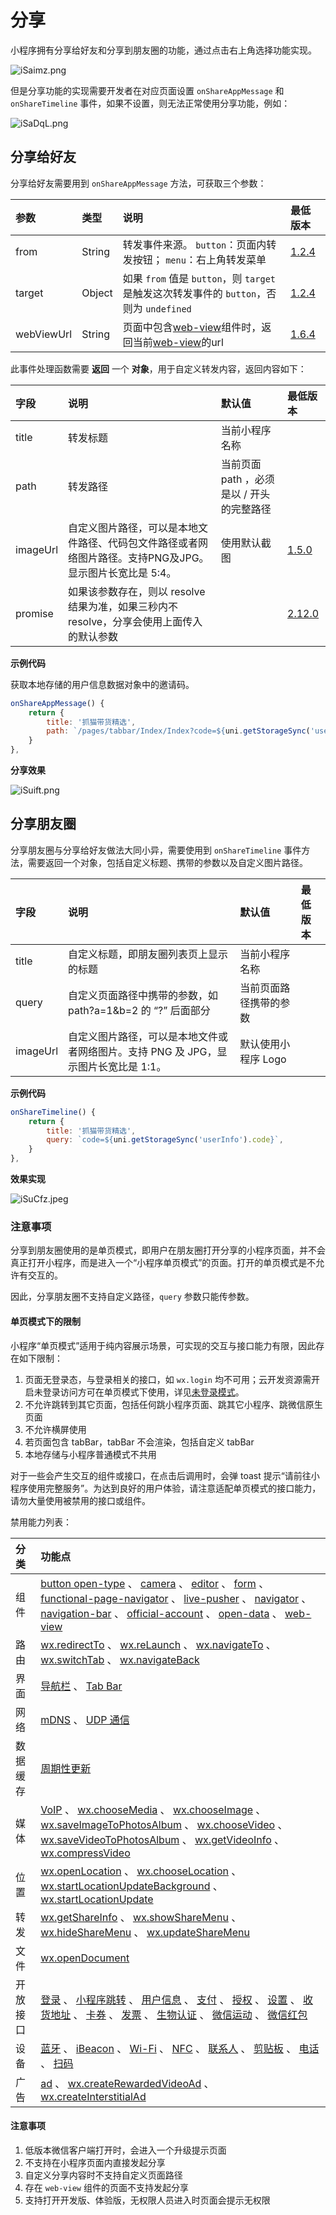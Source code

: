 # 分享

小程序拥有分享给好友和分享到朋友圈的功能，通过点击右上角选择功能实现。

![iSaimz.png](https://i.328888.xyz/2023/04/24/iSaimz.png)

但是分享功能的实现需要开发者在对应页面设置 `onShareAppMessage` 和 `onShareTimeline` 事件，如果不设置，则无法正常使用分享功能，例如：

![iSaDqL.png](https://i.328888.xyz/2023/04/24/iSaDqL.png)

## 分享给好友

分享给好友需要用到 `onShareAppMessage` 方法，可获取三个参数：

| 参数       | 类型   | 说明                                                         | 最低版本                                                     |
| :--------- | :----- | :----------------------------------------------------------- | :----------------------------------------------------------- |
| from       | String | 转发事件来源。 `button`：页面内转发按钮； `menu`：右上角转发菜单 | [1.2.4](https://developers.weixin.qq.com/miniprogram/dev/framework/compatibility.html) |
| target     | Object | 如果 `from` 值是 `button`，则 `target` 是触发这次转发事件的 `button`，否则为 `undefined` | [1.2.4](https://developers.weixin.qq.com/miniprogram/dev/framework/compatibility.html) |
| webViewUrl | String | 页面中包含[web-view](https://developers.weixin.qq.com/miniprogram/dev/component/web-view.html)组件时，返回当前[web-view](https://developers.weixin.qq.com/miniprogram/dev/component/web-view.html)的url | [1.6.4](https://developers.weixin.qq.com/miniprogram/dev/framework/compatibility.html) |

此事件处理函数需要 **返回** 一个 **对象**，用于自定义转发内容，返回内容如下：

| 字段     | 说明                                                         | 默认值                                    | 最低版本                                                     |
| :------- | :----------------------------------------------------------- | :---------------------------------------- | :----------------------------------------------------------- |
| title    | 转发标题                                                     | 当前小程序名称                            |                                                              |
| path     | 转发路径                                                     | 当前页面 path ，必须是以 / 开头的完整路径 |                                                              |
| imageUrl | 自定义图片路径，可以是本地文件路径、代码包文件路径或者网络图片路径。支持PNG及JPG。显示图片长宽比是 5:4。 | 使用默认截图                              | [1.5.0](https://developers.weixin.qq.com/miniprogram/dev/framework/compatibility.html) |
| promise  | 如果该参数存在，则以 resolve 结果为准，如果三秒内不 resolve，分享会使用上面传入的默认参数 |                                           | [2.12.0](https://developers.weixin.qq.com/miniprogram/dev/framework/compatibility.html) |

**示例代码**

获取本地存储的用户信息数据对象中的邀请码。

```js
onShareAppMessage() {
	return {
		title: '抓猫带货精选',
		path: `/pages/tabbar/Index/Index?code=${uni.getStorageSync('userInfo').code}`,
	}
},
```

**分享效果**

![iSuift.png](https://i.328888.xyz/2023/04/24/iSuift.png)

## 分享朋友圈

分享朋友圈与分享给好友做法大同小异，需要使用到 `onShareTimeline` 事件方法，需要返回一个对象，包括自定义标题、携带的参数以及自定义图片路径。

| 字段     | 说明                                                         | 默认值                 | 最低版本 |
| :------- | :----------------------------------------------------------- | :--------------------- | :------- |
| title    | 自定义标题，即朋友圈列表页上显示的标题                       | 当前小程序名称         |          |
| query    | 自定义页面路径中携带的参数，如 path?a=1&b=2 的 “?” 后面部分  | 当前页面路径携带的参数 |          |
| imageUrl | 自定义图片路径，可以是本地文件或者网络图片。支持 PNG 及 JPG，显示图片长宽比是 1:1。 | 默认使用小程序 Logo    |          |

**示例代码**

```js
onShareTimeline() {
	return {
		title: '抓猫带货精选',
		query: `code=${uni.getStorageSync('userInfo').code}`,
	}
},
```

**效果实现**

![iSuCfz.jpeg](https://i.328888.xyz/2023/04/24/iSuCfz.jpeg)

### 注意事项

分享到朋友圈使用的是单页模式，即用户在朋友圈打开分享的小程序页面，并不会真正打开小程序，而是进入一个“小程序单页模式”的页面。打开的单页模式是不允许有交互的。

因此，分享朋友圈不支持自定义路径，`query` 参数只能传参数。

#### 单页模式下的限制

小程序“单页模式”适用于纯内容展示场景，可实现的交互与接口能力有限，因此存在如下限制：

1. 页面无登录态，与登录相关的接口，如 `wx.login` 均不可用；云开发资源需开启未登录访问方可在单页模式下使用，详见[未登录模式](https://developers.weixin.qq.com/miniprogram/dev/wxcloud/basis/identityless.html)。
2. 不允许跳转到其它页面，包括任何跳小程序页面、跳其它小程序、跳微信原生页面
3. 不允许横屏使用
4. 若页面包含 tabBar，tabBar 不会渲染，包括自定义 tabBar
5. 本地存储与小程序普通模式不共用

对于一些会产生交互的组件或接口，在点击后调用时，会弹 toast 提示“请前往小程序使用完整服务”。为达到良好的用户体验，请注意适配单页模式的接口能力，请勿大量使用被禁用的接口或组件。

禁用能力列表：

| 分类     | 功能点                                                       |
| :------- | :----------------------------------------------------------- |
| 组件     | [button open-type](https://developers.weixin.qq.com/miniprogram/dev/component/button.html) 、 [camera](https://developers.weixin.qq.com/miniprogram/dev/component/camera.html) 、 [editor](https://developers.weixin.qq.com/miniprogram/dev/component/editor.html) 、 [form](https://developers.weixin.qq.com/miniprogram/dev/component/form.html) 、 [functional-page-navigator](https://developers.weixin.qq.com/miniprogram/dev/component/functional-page-navigator.html) 、 [live-pusher](https://developers.weixin.qq.com/miniprogram/dev/component/live-pusher.html) 、 [navigator](https://developers.weixin.qq.com/miniprogram/dev/component/navigator.html) 、 [navigation-bar](https://developers.weixin.qq.com/miniprogram/dev/component/navigation-bar.html) 、 [official-account](https://developers.weixin.qq.com/miniprogram/dev/component/official-account.html) 、 [open-data](https://developers.weixin.qq.com/miniprogram/dev/component/open-data.html) 、 [web-view](https://developers.weixin.qq.com/miniprogram/dev/component/web-view.html) |
| 路由     | [wx.redirectTo](https://developers.weixin.qq.com/miniprogram/dev/api/route/wx.redirectTo.html) 、 [wx.reLaunch](https://developers.weixin.qq.com/miniprogram/dev/api/route/wx.reLaunch.html) 、 [wx.navigateTo](https://developers.weixin.qq.com/miniprogram/dev/api/route/wx.navigateTo.html) 、 [wx.switchTab](https://developers.weixin.qq.com/miniprogram/dev/api/route/wx.switchTab.html) 、 [wx.navigateBack](https://developers.weixin.qq.com/miniprogram/dev/api/route/wx.navigateBack.html) |
| 界面     | [导航栏](https://developers.weixin.qq.com/miniprogram/dev/api/ui/navigation-bar/wx.showNavigationBarLoading.html) 、 [Tab Bar](https://developers.weixin.qq.com/miniprogram/dev/api/ui/tab-bar/wx.showTabBarRedDot.html) |
| 网络     | [mDNS](https://developers.weixin.qq.com/miniprogram/dev/api/network/mdns/wx.startLocalServiceDiscovery.html) 、 [UDP 通信](https://developers.weixin.qq.com/miniprogram/dev/api/network/udp/wx.createUDPSocket.html) |
| 数据缓存 | [周期性更新](https://developers.weixin.qq.com/miniprogram/dev/api/storage/background-fetch/wx.getBackgroundFetchData.html) |
| 媒体     | [VoIP](https://developers.weixin.qq.com/miniprogram/dev/api/media/voip/wx.joinVoIPChat.html) 、 [wx.chooseMedia](https://developers.weixin.qq.com/miniprogram/dev/api/media/video/wx.chooseMedia.html) 、 [wx.chooseImage](https://developers.weixin.qq.com/miniprogram/dev/api/media/image/wx.chooseImage.html) 、 [wx.saveImageToPhotosAlbum](https://developers.weixin.qq.com/miniprogram/dev/api/media/image/wx.saveImageToPhotosAlbum.html) 、 [wx.chooseVideo](https://developers.weixin.qq.com/miniprogram/dev/api/media/video/wx.chooseVideo.html) 、 [wx.saveVideoToPhotosAlbum](https://developers.weixin.qq.com/miniprogram/dev/api/media/video/wx.saveVideoToPhotosAlbum.html) 、 [wx.getVideoInfo](https://developers.weixin.qq.com/miniprogram/dev/api/media/video/wx.getVideoInfo.html) 、 [wx.compressVideo](https://developers.weixin.qq.com/miniprogram/dev/api/media/video/wx.compressVideo.html) |
| 位置     | [wx.openLocation](https://developers.weixin.qq.com/miniprogram/dev/api/location/wx.openLocation.html) 、 [wx.chooseLocation](https://developers.weixin.qq.com/miniprogram/dev/api/location/wx.chooseLocation.html) 、 [wx.startLocationUpdateBackground](https://developers.weixin.qq.com/miniprogram/dev/api/location/wx.startLocationUpdateBackground.html) 、 [wx.startLocationUpdate](https://developers.weixin.qq.com/miniprogram/dev/api/location/wx.startLocationUpdate.html) |
| 转发     | [wx.getShareInfo](https://developers.weixin.qq.com/miniprogram/dev/api/share/wx.getShareInfo.html) 、 [wx.showShareMenu](https://developers.weixin.qq.com/miniprogram/dev/api/share/wx.showShareMenu.html) 、 [wx.hideShareMenu](https://developers.weixin.qq.com/miniprogram/dev/api/share/wx.hideShareMenu.html) 、 [wx.updateShareMenu](https://developers.weixin.qq.com/miniprogram/dev/api/share/wx.updateShareMenu.html) |
| 文件     | [wx.openDocument](https://developers.weixin.qq.com/miniprogram/dev/api/file/wx.openDocument.html) |
| 开放接口 | [登录](https://developers.weixin.qq.com/miniprogram/dev/api/open-api/login/wx.login.html) 、 [小程序跳转](https://developers.weixin.qq.com/miniprogram/dev/api/navigate/wx.navigateToMiniProgram.html) 、 [用户信息](https://developers.weixin.qq.com/miniprogram/dev/api/open-api/user-info/wx.getUserInfo.html) 、 [支付](https://developers.weixin.qq.com/miniprogram/dev/api/payment/wx.requestPayment.html) 、 [授权](https://developers.weixin.qq.com/miniprogram/dev/api/open-api/authorize/wx.authorize.html) 、 [设置](https://developers.weixin.qq.com/miniprogram/dev/api/open-api/setting/wx.openSetting.html) 、 [收货地址](https://developers.weixin.qq.com/miniprogram/dev/api/open-api/address/wx.chooseAddress.html) 、 [卡券](https://developers.weixin.qq.com/miniprogram/dev/api/open-api/card/wx.openCard.html) 、 [发票](https://developers.weixin.qq.com/miniprogram/dev/api/open-api/invoice/wx.chooseInvoiceTitle.html) 、 [生物认证](https://developers.weixin.qq.com/miniprogram/dev/api/open-api/soter/wx.startSoterAuthentication.html) 、 [微信运动](https://developers.weixin.qq.com/miniprogram/dev/api/open-api/werun/wx.getWeRunData.html) 、 [微信红包](https://developers.weixin.qq.com/miniprogram/dev/api/open-api/redpackage/wx.showRedPackage.html) |
| 设备     | [蓝牙](https://developers.weixin.qq.com/miniprogram/dev/api/device/bluetooth/wx.startBluetoothDevicesDiscovery.html) 、 [iBeacon](https://developers.weixin.qq.com/miniprogram/dev/api/device/ibeacon/wx.startBeaconDiscovery.html) 、 [Wi-Fi](https://developers.weixin.qq.com/miniprogram/dev/framework/open-ability/(wx.startWiFi)) 、 [NFC](https://developers.weixin.qq.com/miniprogram/dev/api/device/nfc-hce/wx.startHCE.html) 、 [联系人](https://developers.weixin.qq.com/miniprogram/dev/api/device/contact/wx.addPhoneContact.html) 、 [剪贴板](https://developers.weixin.qq.com/miniprogram/dev/api/device/clipboard/wx.setClipboardData.html) 、 [电话](https://developers.weixin.qq.com/miniprogram/dev/api/device/phone/wx.makePhoneCall.html) 、 [扫码](https://developers.weixin.qq.com/miniprogram/dev/api/device/scan/wx.scanCode.html) |
| 广告     | [ad](https://developers.weixin.qq.com/miniprogram/dev/component/ad.html) 、 [wx.createRewardedVideoAd](https://developers.weixin.qq.com/miniprogram/dev/api/ad/wx.createRewardedVideoAd.html) 、 [wx.createInterstitialAd](https://developers.weixin.qq.com/miniprogram/dev/api/ad/wx.createInterstitialAd.html) |

#### 注意事项

1. 低版本微信客户端打开时，会进入一个升级提示页面
2. 不支持在小程序页面内直接发起分享
3. 自定义分享内容时不支持自定义页面路径
4. 存在 `web-view` 组件的页面不支持发起分享
5. 支持打开开发版、体验版，无权限人员进入时页面会提示无权限